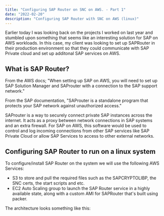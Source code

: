 ```yaml
---
title: "Configuring SAP Router on SNC on AWS. - Part 1"
date: "2022-02-20"
description: "Configuring SAP Router with SNC on AWS (linux)"
---
```


Earlier today I was looking back on the projects I worked on last year and stumbled upon something that seems like an interesting solution for SAP on AWS workloads.
In this case, my client was looking to set up SAPRouter in their production environment so that they could communicate with SAP Private cloud and set up additonal SAP services on AWS.

## What is SAP Router?

From the AWS docs; "When setting up SAP on AWS, you will need to set up SAP Solution Manager and SAProuter with a connection to the SAP support network."

From the SAP documentation, "SAProuter is a standalone program that protects your SAP network against unauthorized access."

SAProuter is a way to securely connect private SAP instances across the internet. It acts as a proxy between network connections in SAP systems and an extra firewall. For SAP on AWS, this software would be used to control and log incoming connections from other SAP services like SAP Private Cloud or allow SAP Services to access to other external networks.

## Configuring SAP Router to run on a linux system

To configure/install SAP Router on the system we will use the following AWS Services:

- S3 to store and pull the required files such as the SAPCRYPTOLIBP, the SNC certs, the start scripts and etc.
- EC2 Auto Scaling group to launch the SAP Router service in a highly available state, along with a custom AMI for SAPRouter that's built using packer.

The architecture looks something like this:

